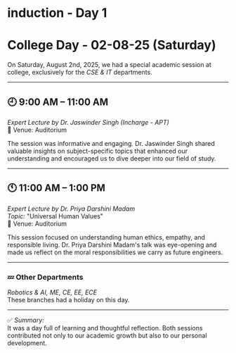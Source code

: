 # induction - Day 1

# College Day - 02-08-25 (Saturday)

On Saturday, August 2nd, 2025, we had a special academic session at college, exclusively for the *CSE & IT* departments.

---

## 🕘 9:00 AM – 11:00 AM  
*Expert Lecture by Dr. Jaswinder Singh (Incharge - APT)*  
📍 Venue: Auditorium

The session was informative and engaging. Dr. Jaswinder Singh shared valuable insights on subject-specific topics that enhanced our understanding and encouraged us to dive deeper into our field of study.

---

## 🕚 11:00 AM – 1:00 PM  
*Expert Lecture by Dr. Priya Darshini Madam*  
*Topic:* "Universal Human Values"  
📍 Venue: Auditorium

This session focused on understanding human ethics, empathy, and responsible living. Dr. Priya Darshini Madam's talk was eye-opening and made us reflect on the moral responsibilities we carry as future engineers.

---

### 💤 Other Departments  
*Robotics & AI, ME, CE, EE, ECE*  
These branches had a holiday on this day.

---

✅ *Summary:*  
It was a day full of learning and thoughtful reflection. Both sessions contributed not only to our academic growth but also to our personal development.
